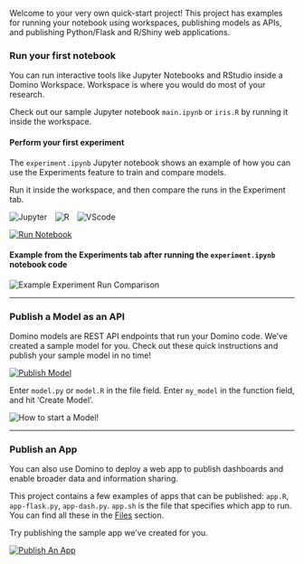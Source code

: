 Welcome to your very own quick-start project! This project has examples for running your notebook using workspaces, publishing models as APIs, and publishing Python/Flask and R/Shiny web applications.

### Run your first notebook
You can run interactive tools like Jupyter Notebooks and RStudio inside a Domino Workspace. Workspace is where you would do most of your research. 

Check out our sample Jupyter notebook `main.ipynb` or `iris.R` by running it inside the workspace.

#### Perform your first experiment

The `experiment.ipynb` Jupyter notebook shows an example of how you can use the Experiments feature to train and compare models.

Run it inside the workspace, and then compare the runs in the Experiment tab.

![Jupyter](/mnt/code/jupyter.svg?inline=true) ![R](/mnt/code/r.svg?inline=true) ![VScode](/mnt/code/vscode.svg?inline=true)

[![Run Notebook](/mnt/code/run-notebook.svg)](/workspace/:ownerName/:projectName?showWorkspaceLauncher=True)

#### Example from the Experiments tab after running the `experiment.ipynb` notebook code

![Example Experiment Run Comparison](/mnt/code/experiment-example-run-comparison.png)

---

### Publish a Model as an API
Domino models are REST API endpoints that run your Domino code. We’ve created a sample model for you. Check out these quick instructions and publish your sample model in no time!

[![Publish Model](/mnt/code/publish-model.svg)](/models/getBasicInfo?name=Sample-model&file=model.py&function=my_model&projectId=:projectId)

Enter `model.py` or `model.R` in the file field. Enter `my_model` in the function field, and hit ‘Create Model’.

![How to start a Model!](/mnt/code/how-to-start-a-model.png)

---

### Publish an App
You can also use Domino to deploy a web app to publish dashboards and enable broader data and information sharing. 

This project contains a few examples of apps that can be published: `app.R`, `app-flask.py`, `app-dash.py`. `app.sh` is the file that specifies which app to run. You can find all these in the [Files](browse) section.

Try publishing the sample app we’ve created for you.

[![Publish An App](/mnt/code/publish-an-app.svg)](/launchpad-publisher/:ownerName/:projectName/publishApp?name=Sample-app)
